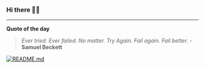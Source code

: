 ### Hi there 👋🏻


---

**Quote of the day**

> *Ever tried. Ever failed. No matter. Try Again. Fail again. Fail better.* - **Samuel Beckett** 

[![README.md](https://github.com/marcolovazzano/marcolovazzano/actions/workflows/readme.yml/badge.svg?branch=main)](https://github.com/marcolovazzano/marcolovazzano/actions/workflows/readme.yml)
